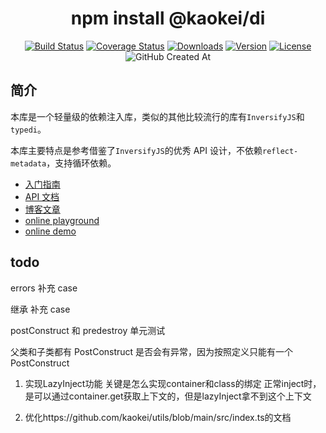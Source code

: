<h1 align="center">npm install @kaokei/di</h1>
<div align="center">

[![Build Status](https://github.com/kaokei/di/actions/workflows/build.yml/badge.svg)](https://github.com/kaokei/di/actions/workflows/build.yml)
[![Coverage Status](https://coveralls.io/repos/github/kaokei/di/badge.svg?branch=main)](https://coveralls.io/github/kaokei/di?branch=main)
[![Downloads](https://img.shields.io/npm/dm/@kaokei/di.svg?sanitize=true)](https://npmcharts.com/compare/@kaokei/di?minimal=true)
[![Version](https://img.shields.io/npm/v/@kaokei/di.svg?sanitize=true)](https://www.npmjs.com/package/@kaokei/di)
[![License](https://img.shields.io/npm/l/@kaokei/di.svg?sanitize=true)](https://www.npmjs.com/package/@kaokei/di)
![GitHub Created At](https://img.shields.io/github/created-at/kaokei/di?style=social)

</div>

## 简介

本库是一个轻量级的依赖注入库，类似的其他比较流行的库有`InversifyJS`和`typedi`。

本库主要特点是参考借鉴了`InversifyJS`的优秀 API 设计，不依赖`reflect-metadata`，支持循环依赖。

- [入门指南](./docs/guide/README.md)
- [API 文档](./docs/api/README.md)
- [博客文章](./docs/note/01.什么是Token.md)
- [online playground](https://codesandbox.io/s/di-playground-zjnyv)
- [online demo](https://codesandbox.io/s/di-playground-zjnyv)

## todo

errors 补充 case

继承 补充 case

postConstruct 和 predestroy 单元测试

父类和子类都有 PostConstruct 是否会有异常，因为按照定义只能有一个 PostConstruct

1. 实现LazyInject功能
关键是怎么实现container和class的绑定
正常inject时，是可以通过container.get获取上下文的，但是lazyInject拿不到这个上下文

2. 优化https://github.com/kaokei/utils/blob/main/src/index.ts的文档

